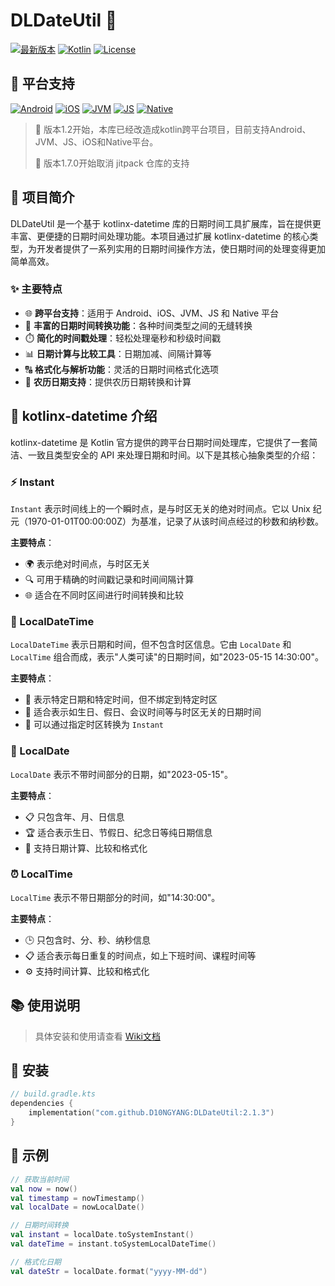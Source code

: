 # DLDateUtil 📅

[![最新版本](https://img.shields.io/badge/版本-2.1.3-blue.svg)](https://github.com/D10NGYANG/DLDateUtil/releases)
[![Kotlin](https://img.shields.io/badge/Kotlin-2.1.10-purple.svg)](https://kotlinlang.org)
[![License](https://img.shields.io/badge/License-MIT-green.svg)](License)

## 📱 平台支持

[![Android](https://img.shields.io/badge/平台-Android-6EDB8D.svg?style=flat&logo=android&logoColor=white)](https://developer.android.com)
[![iOS](https://img.shields.io/badge/平台-iOS-CDCDCD.svg?style=flat&logo=apple&logoColor=white)](https://developer.apple.com)
[![JVM](https://img.shields.io/badge/平台-JVM-DB413D.svg?style=flat&logo=java&logoColor=white)](https://www.java.com)
[![JS](https://img.shields.io/badge/平台-JavaScript-F8DB5D.svg?style=flat&logo=javascript&logoColor=white)](https://developer.mozilla.org/en-US/docs/Web/JavaScript)
[![Native](https://img.shields.io/badge/平台-Native-7F52FF.svg?style=flat&logo=kotlin&logoColor=white)](https://kotlinlang.org/docs/native-overview.html)

> 📢 版本1.2开始，本库已经改造成kotlin跨平台项目，目前支持Android、JVM、JS、iOS和Native平台。
>
> 📢 版本1.7.0开始取消 jitpack 仓库的支持

## 📖 项目简介

DLDateUtil 是一个基于 kotlinx-datetime 库的日期时间工具扩展库，旨在提供更丰富、更便捷的日期时间处理功能。本项目通过扩展 kotlinx-datetime 的核心类型，为开发者提供了一系列实用的日期时间操作方法，使日期时间的处理变得更加简单高效。

### ✨ 主要特点

- 🌐 **跨平台支持**：适用于 Android、iOS、JVM、JS 和 Native 平台
- 🔄 **丰富的日期时间转换功能**：各种时间类型之间的无缝转换
- ⏱️ **简化的时间戳处理**：轻松处理毫秒和秒级时间戳
- 📊 **日期计算与比较工具**：日期加减、间隔计算等
- 🔠 **格式化与解析功能**：灵活的日期时间格式化选项
- 🌙 **农历日期支持**：提供农历日期转换和计算

## 🧩 kotlinx-datetime 介绍

kotlinx-datetime 是 Kotlin 官方提供的跨平台日期时间处理库，它提供了一套简洁、一致且类型安全的 API 来处理日期和时间。以下是其核心抽象类型的介绍：

### ⚡ Instant

`Instant` 表示时间线上的一个瞬时点，是与时区无关的绝对时间点。它以 Unix 纪元（1970-01-01T00:00:00Z）为基准，记录了从该时间点经过的秒数和纳秒数。

**主要特点**：
- 🌍 表示绝对时间点，与时区无关
- 🔍 可用于精确的时间戳记录和时间间隔计算
- 🌐 适合在不同时区间进行时间转换和比较

### 📆 LocalDateTime

`LocalDateTime` 表示日期和时间，但不包含时区信息。它由 `LocalDate` 和 `LocalTime` 组合而成，表示"人类可读"的日期时间，如"2023-05-15 14:30:00"。

**主要特点**：
- 📝 表示特定日期和特定时间，但不绑定到特定时区
- 🎂 适合表示如生日、假日、会议时间等与时区无关的日期时间
- 🔄 可以通过指定时区转换为 `Instant`

### 📅 LocalDate

`LocalDate` 表示不带时间部分的日期，如"2023-05-15"。

**主要特点**：
- 📋 只包含年、月、日信息
- 🏆 适合表示生日、节假日、纪念日等纯日期信息
- 🧮 支持日期计算、比较和格式化

### ⏰ LocalTime

`LocalTime` 表示不带日期部分的时间，如"14:30:00"。

**主要特点**：
- 🕒 只包含时、分、秒、纳秒信息
- 📋 适合表示每日重复的时间点，如上下班时间、课程时间等
- ⚙️ 支持时间计算、比较和格式化

## 📚 使用说明

> 具体安装和使用请查看 [Wiki文档](https://github.com/D10NGYANG/DLDateUtil/wiki)

## 🔧 安装

```kotlin
// build.gradle.kts
dependencies {
    implementation("com.github.D10NGYANG:DLDateUtil:2.1.3")
}
```

## 📝 示例

```kotlin
// 获取当前时间
val now = now()
val timestamp = nowTimestamp()
val localDate = nowLocalDate()

// 日期时间转换
val instant = localDate.toSystemInstant()
val dateTime = instant.toSystemLocalDateTime()

// 格式化日期
val dateStr = localDate.format("yyyy-MM-dd")
```